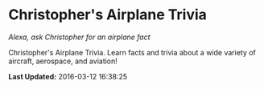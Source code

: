 # Christopher's Airplane Trivia
*Alexa, ask Christopher for an airplane fact*

Christopher's Airplane Trivia. Learn facts and trivia about a wide variety of aircraft, aerospace, and aviation!

**Last Updated:** 2016-03-12 16:38:25